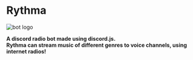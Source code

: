 # Rythma
![bot logo](https://cdn.discordapp.com/avatars/1093143762496127056/36b694ebd63f898c546f3c54ba0720e3.webp?size=128)

**A discord radio bot made using discord.js.**<br />
**Rythma can stream music of different genres to voice channels, using internet radios!**<br />
